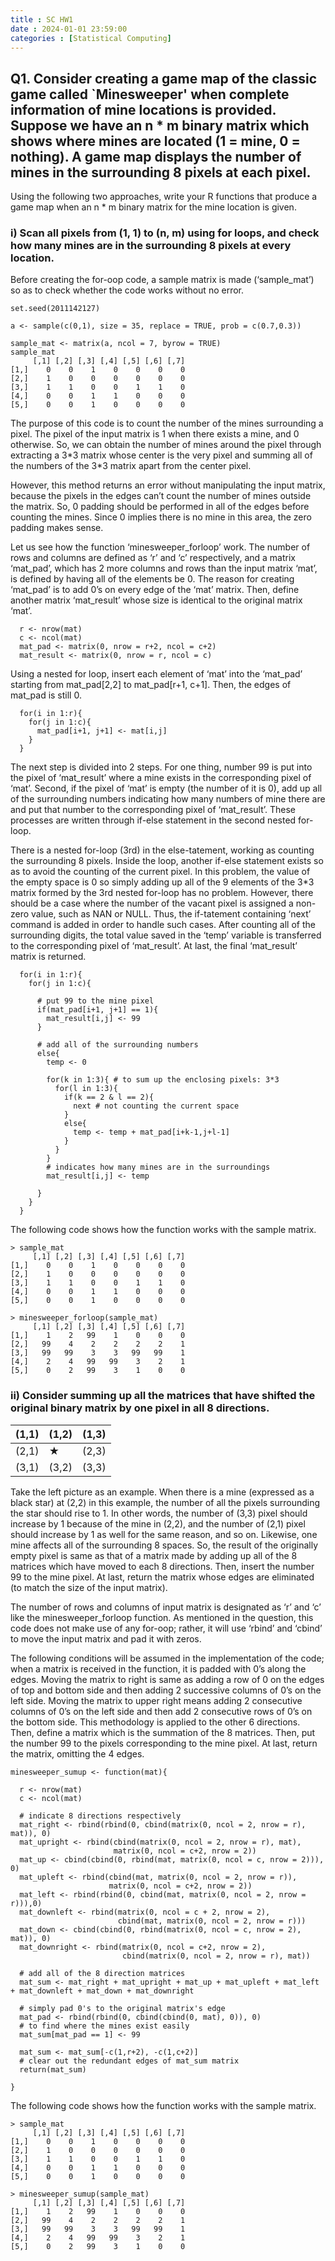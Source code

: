 ```yaml
---
title : SC HW1
date : 2024-01-01 23:59:00
categories : [Statistical Computing]
---
```


## Q1. Consider creating a game map of the classic game called `Minesweeper' when complete information of mine locations is provided. Suppose we have an n \* m binary matrix which shows where mines are located (1 = mine, 0 = nothing). A game map displays the number of mines in the surrounding 8 pixels at each pixel.   
Using the following two approaches, write your R functions that produce a game map when an n \* m binary matrix for the mine location is given. 


### i) Scan all pixels from (1, 1) to (n, m) using for loops, and check how many mines are in the surrounding 8 pixels at every location. 

Before creating the for-oop code, a sample matrix is made (‘sample\_mat’) so as to check whether the code works without no error. 

```
set.seed(2011142127)

a <- sample(c(0,1), size = 35, replace = TRUE, prob = c(0.7,0.3))

sample_mat <- matrix(a, ncol = 7, byrow = TRUE)
sample_mat
     [,1] [,2] [,3] [,4] [,5] [,6] [,7]
[1,]    0    0    1    0    0    0    0
[2,]    1    0    0    0    0    0    0
[3,]    1    1    0    0    1    1    0
[4,]    0    0    1    1    0    0    0
[5,]    0    0    1    0    0    0    0
```

The purpose of this code is to count the number of the mines surrounding a pixel. The pixel of the input matrix is 1 when there exists a mine, and 0 otherwise. So, we can obtain the number of mines around the pixel through extracting a 3\*3 matrix whose center is the very pixel and summing all of the numbers of the 3\*3 matrix apart from the center pixel. 

  
However, this method returns an error without manipulating the input matrix, because the pixels in the edges can’t count the number of mines outside the matrix. So, 0 padding should be performed in all of the edges before counting the mines. Since 0 implies there is no mine in this area, the zero padding makes sense. 

Let us see how the function ‘minesweeper\_forloop’ work. The number of rows and columns are defined as ‘r’ and ‘c’ respectively, and a matrix ‘mat\_pad’, which has 2 more columns and rows than the input matrix ‘mat’, is defined by having all of the elements be 0. The reason for creating ‘mat\_pad’ is to add 0’s on every edge of the ‘mat’ matrix. Then, define another matrix ‘mat\_result’ whose size is identical to the original matrix ‘mat’. 

```
  r <- nrow(mat)
  c <- ncol(mat)
  mat_pad <- matrix(0, nrow = r+2, ncol = c+2)
  mat_result <- matrix(0, nrow = r, ncol = c)
```

Using a nested for loop, insert each element of ‘mat’ into the ‘mat\_pad’ starting from mat\_pad\[2,2\] to mat\_pad\[r+1, c+1\]. Then, the edges of mat\_pad is still 0. 

```
  for(i in 1:r){
    for(j in 1:c){
      mat_pad[i+1, j+1] <- mat[i,j]
    }
  }
```

The next step is divided into 2 steps. For one thing, number 99 is put into the pixel of ‘mat\_result’ where a mine exists in the corresponding pixel of ‘mat’. Second, if the pixel of ‘mat’ is empty (the number of it is 0), add up all of the surrounding numbers indicating how many numbers of mine there are and put that number to the corresponding pixel of ‘mat\_result’. These processes are written through if-else statement in the second nested for-loop. 

There is a nested for-loop (3rd) in the else-tatement, working as counting the surrounding 8 pixels. Inside the loop, another if-else statement exists so as to avoid the counting of the current pixel. In this problem, the value of the empty space is 0 so simply adding up all of the 9 elements of the 3\*3 matrix formed by the 3rd nested for-loop has no problem. However, there should be a case where the number of the vacant pixel is assigned a non-zero value, such as NAN or NULL. Thus, the if-tatement containing ‘next’ command is added in order to handle such cases. After counting all of the surrounding digits, the total value saved in the ‘temp’ variable is transferred to the corresponding pixel of ‘mat\_result’. At last, the final ‘mat\_result’ matrix is returned. 

```
  for(i in 1:r){
    for(j in 1:c){
      
      # put 99 to the mine pixel
      if(mat_pad[i+1, j+1] == 1){
        mat_result[i,j] <- 99
      }
      
      # add all of the surrounding numbers 
      else{
        temp <- 0
        
        for(k in 1:3){ # to sum up the enclosing pixels: 3*3
          for(l in 1:3){
            if(k == 2 & l == 2){
              next # not counting the current space
            }
            else{
              temp <- temp + mat_pad[i+k-1,j+l-1]
            }
          }
        }
        # indicates how many mines are in the surroundings
        mat_result[i,j] <- temp
        
      }
    }
  }
```

The following code shows how the function works with the sample matrix. 

```
> sample_mat
     [,1] [,2] [,3] [,4] [,5] [,6] [,7]
[1,]    0    0    1    0    0    0    0
[2,]    1    0    0    0    0    0    0
[3,]    1    1    0    0    1    1    0
[4,]    0    0    1    1    0    0    0
[5,]    0    0    1    0    0    0    0

> minesweeper_forloop(sample_mat)
     [,1] [,2] [,3] [,4] [,5] [,6] [,7]
[1,]    1    2   99    1    0    0    0
[2,]   99    4    2    2    2    2    1
[3,]   99   99    3    3   99   99    1
[4,]    2    4   99   99    3    2    1
[5,]    0    2   99    3    1    0    0
```

### ii) Consider summing up all the matrices that have shifted the original binary matrix by one pixel in all 8 directions. 

| (1,1) | (1,2) | (1,3) |
| --- | --- | --- |
| (2,1) | ★ | (2,3) |
| (3,1) | (3,2) | (3,3) |

Take the left picture as an example. When there is a mine (expressed as a black star) at (2,2) in this example, the number of all the pixels surrounding the star should rise to 1. In other words, the number of (3,3) pixel should increase by 1 because of the mine in (2,2), and the number of (2,1) pixel should increase by 1 as well for the same reason, and so on. Likewise, one mine affects all of the surrounding 8 spaces. So, the result of the originally empty pixel is same as that of a matrix made by adding up all of the 8 matrices which have moved to each 8 directions. Then, insert the number 99 to the mine pixel. At last, return the matrix whose edges are eliminated (to match the size of the input matrix). 

The number of rows and columns of input matrix is designated as ‘r’ and ‘c’ like the minesweeper\_forloop function. As mentioned in the question, this code does not make use of any for-oop; rather, it will use ‘rbind’ and ‘cbind’ to move the input matrix and pad it with zeros. 

The following conditions will be assumed in the implementation of the code; when a matrix is received in the function, it is padded with 0’s along the edges. Moving the matrix to right is same as adding a row of 0 on the edges of top and bottom side and then adding 2 successive columns of 0’s on the left side. Moving the matrix to upper right means adding 2 consecutive columns of 0’s on the left side and then add 2 consecutive rows of 0’s on the bottom side. This methodology is applied to the other 6 directions. Then, define a matrix which is the summation of the 8 matrices. Then, put the number 99 to the pixels corresponding to the mine pixel. At last, return the matrix, omitting the 4 edges. 

```
minesweeper_sumup <- function(mat){
  
  r <- nrow(mat)
  c <- ncol(mat)
  
  # indicate 8 directions respectively
  mat_right <- rbind(rbind(0, cbind(matrix(0, ncol = 2, nrow = r), mat)), 0)
  mat_upright <- rbind(cbind(matrix(0, ncol = 2, nrow = r), mat),
                       matrix(0, ncol = c+2, nrow = 2))
  mat_up <- cbind(cbind(0, rbind(mat, matrix(0, ncol = c, nrow = 2))), 0)
  mat_upleft <- rbind(cbind(mat, matrix(0, ncol = 2, nrow = r)),
                      matrix(0, ncol = c+2, nrow = 2))
  mat_left <- rbind(rbind(0, cbind(mat, matrix(0, ncol = 2, nrow = r))),0)
  mat_downleft <- rbind(matrix(0, ncol = c + 2, nrow = 2),
                        cbind(mat, matrix(0, ncol = 2, nrow = r)))
  mat_down <- cbind(cbind(0, rbind(matrix(0, ncol = c, nrow = 2), mat)), 0)
  mat_downright <- rbind(matrix(0, ncol = c+2, nrow = 2),
                         cbind(matrix(0, ncol = 2, nrow = r), mat))
  
  # add all of the 8 direction matrices
  mat_sum <- mat_right + mat_upright + mat_up + mat_upleft + mat_left + mat_downleft + mat_down + mat_downright
  
  # simply pad 0's to the original matrix's edge
  mat_pad <- rbind(rbind(0, cbind(cbind(0, mat), 0)), 0)
  # to find where the mines exist easily
  mat_sum[mat_pad == 1] <- 99
  
  mat_sum <- mat_sum[-c(1,r+2), -c(1,c+2)]
  # clear out the redundant edges of mat_sum matrix
  return(mat_sum)
  
}
```

The following code shows how the function works with the sample matrix. 

```
> sample_mat
     [,1] [,2] [,3] [,4] [,5] [,6] [,7]
[1,]    0    0    1    0    0    0    0
[2,]    1    0    0    0    0    0    0
[3,]    1    1    0    0    1    1    0
[4,]    0    0    1    1    0    0    0
[5,]    0    0    1    0    0    0    0

> minesweeper_sumup(sample_mat)
     [,1] [,2] [,3] [,4] [,5] [,6] [,7]
[1,]    1    2   99    1    0    0    0
[2,]   99    4    2    2    2    2    1
[3,]   99   99    3    3   99   99    1
[4,]    2    4   99   99    3    2    1
[5,]    0    2   99    3    1    0    0
```
